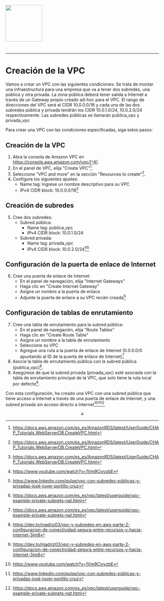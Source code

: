<img src="https://r2cdn.perplexity.ai/pplx-full-logo-primary-dark%402x.png" class="logo" width="120"/>

# 

---

# Creación de la VPC

Vamos a crear un VPC con las siguientes condiciones:
Se trata de montar una infraestructura para una empresa que va a tener dos subredes, una pública y otra privada.
La zona pública deberá tener salida a Internet a través de un Gateway propio creado ad-hoc para el VPC.
El rango de direcciones del VPC será el CIDR 10.0.0.0/16 y cada una de las dos subredes pública y privada tendrán los CIDR 10.0.1.0/24, 10.0.2.0/24 respectivamente.
Las subredes públicas se llamarán publica_vpc y privada_vpc

Para crear una VPC con las condiciones especificadas, siga estos pasos:

## Creación de la VPC

1. Abra la consola de Amazon VPC en https://console.aws.amazon.com/vpc/[^4].
2. En el panel de VPC, elija "Create VPC"[^4].
3. Seleccione "VPC and more" en la sección "Resources to create"[^4].
4. Configure los siguientes ajustes:
    - Name tag: Ingrese un nombre descriptivo para su VPC
    - IPv4 CIDR block: 10.0.0.0/16[^4]

## Creación de subredes

5. Cree dos subredes:
    - Subred pública:
        - Name tag: publica_vpc
        - IPv4 CIDR block: 10.0.1.0/24
    - Subred privada:
        - Name tag: privada_vpc
        - IPv4 CIDR block: 10.0.2.0/24[^1][^2]

## Configuración de la puerta de enlace de Internet

6. Cree una puerta de enlace de Internet:
    - En el panel de navegación, elija "Internet Gateways"
    - Haga clic en "Create Internet Gateway"
    - Asigne un nombre a la puerta de enlace
    - Adjunte la puerta de enlace a su VPC recién creada[^5]

## Configuración de tablas de enrutamiento

7. Cree una tabla de enrutamiento para la subred pública:
    - En el panel de navegación, elija "Route Tables"
    - Haga clic en "Create Route Table"
    - Asigne un nombre a la tabla de enrutamiento
    - Seleccione su VPC
    - Agregue una ruta a la puerta de enlace de Internet (0.0.0.0/0 apuntando al ID de la puerta de enlace de Internet)[^5]
8. Asocie la tabla de enrutamiento pública con la subred pública (publica_vpc)[^8].
9. Asegúrese de que la subred privada (privada_vpc) esté asociada con la tabla de enrutamiento principal de la VPC, que solo tiene la ruta local por defecto[^8].

Con esta configuración, ha creado una VPC con una subred pública que tiene acceso a Internet a través de una puerta de enlace de Internet, y una subred privada sin acceso directo a Internet[^1][^2][^5].

<div style="text-align: center">⁂</div>

[^1]: https://www.youtube.com/watch?v=1Vm9CiyvzbE

[^2]: https://www.linkedin.com/pulse/vpc-con-subredes-públicas-y-privadas-josé-juver-portillo-cruz

[^3]: https://cloud.google.com/run/docs/configuring/vpc-connectors?hl=es-419

[^4]: https://docs.aws.amazon.com/es_es/AmazonRDS/latest/UserGuide/CHAP_Tutorials.WebServerDB.CreateVPC.html

[^5]: https://docs.aws.amazon.com/es_es/vpc/latest/userguide/vpc-example-private-subnets-nat.html

[^6]: https://vergaracarmona.es/wp-content/uploads/2022/09/Apuntes_AWS.pdf

[^7]: https://docs.aws.amazon.com/es_es/vpc/latest/userguide/create-vpc.html

[^8]: https://dev.to/madriz03/vpc-y-subredes-en-aws-parte-2-configuracion-de-conectividad-segura-entre-recursos-y-hacia-internet-3jm8

[^9]: https://dev.to/gabeincloud/guia-paso-a-paso-para-crear-una-vpc-en-aws-28k2

[^10]: https://aprendiendoavirtualizar.com/crear-una-subred-privada-en-aws/

